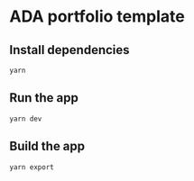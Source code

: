 # ADA portfolio template

## Install dependencies

```
yarn
```

## Run the app

```
yarn dev
```

## Build the app

```
yarn export
```
